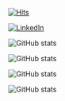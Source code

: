 [![Hits](https://hits.seeyoufarm.com/api/count/incr/badge.svg?url=https%3A%2F%2Fgithub.com%2FAndersonMamede%2F&count_bg=%2379C83D&title_bg=%23555555&icon=spreaker.svg&icon_color=%23E7E7E7&title=Visitors&edge_flat=false)](https://hits.seeyoufarm.com)

[![LinkedIn](https://img.shields.io/badge/-LinkedIn-blue?style=for-the-badge&logo=Linkedin&logoColor=white&link=https://www.linkedin.com/in/anderson-ravagnani-m-692ab328/)](https://www.linkedin.com/in/anderson-ravagnani-m-692ab328/)

![GitHub stats](https://github-readme-stats.vercel.app/api?username=AndersonMamede&show_icons=true&count_private=true&include_all_commits=true&number_format=long&custom_title=MyGitHubStats)

![GitHub stats](https://github-readme-stats.vercel.app/api?username=AndersonMamede&show_icons=true&count_private=true&theme=vue-dark)

![GitHub stats](https://github-readme-stats.vercel.app/api?username=AndersonMamede&show_icons=true&count_private=true&theme=react)

![GitHub stats](https://github-readme-stats.vercel.app/api?username=AndersonMamede&show_icons=true&count_private=true&theme=yeblu)

<!--
- 🔭 I’m currently working on ...
- 🌱 I’m currently learning ...
- 📫 How to reach me: ...
[![electron-progressbar](https://github-readme-stats.vercel.app/api/pin/?username=AndersonMamede&repo=electron-progressbar)](https://github.com/AndersonMamede/electron-progressbar)
-->
